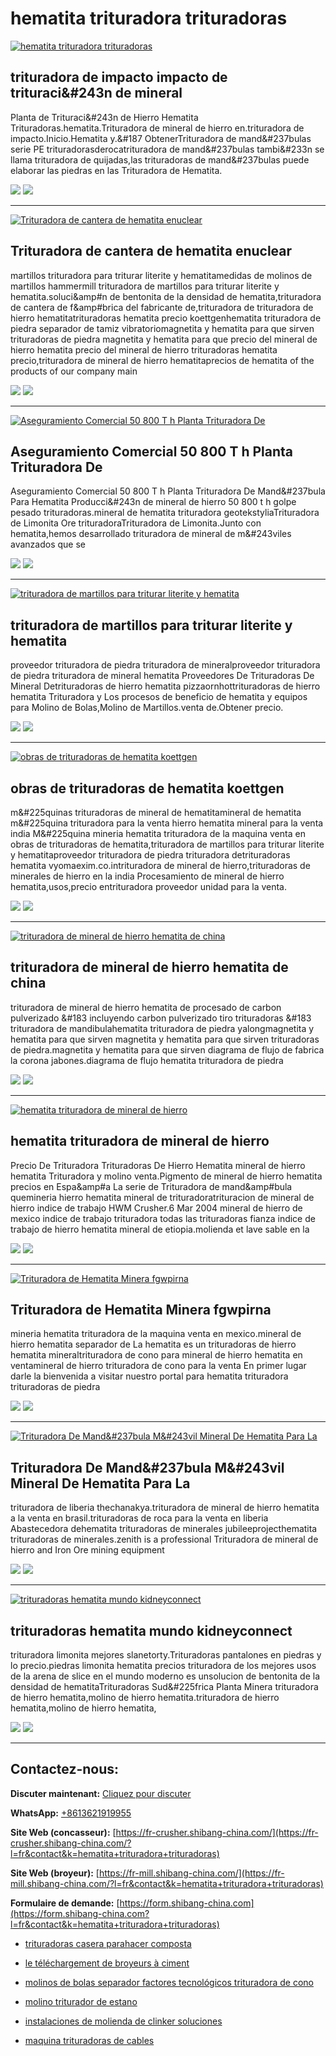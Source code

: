 # hematita trituradora trituradoras

<a href="https://swt.shibang-china.com/?l=fr&img&k=hematita+trituradora+trituradoras" target="_blank">![hematita trituradora trituradoras](http://static.shibang-china.com/all-800x300/464.jpg)</a>

## trituradora de impacto impacto de trituraci&#243n de mineral
Planta de Trituraci&#243n de Hierro Hematita Trituradoras.hematita.Trituradora de mineral de hierro en.trituradora de impacto.Inicio.Hematita y.&#187 ObtenerTrituradora de mand&#237bulas serie PE trituradorasderocatrituradora de mand&#237bulas tambi&#233n se llama trituradora de quijadas,las trituradoras de mand&#237bulas puede elaborar las piedras en las Trituradora de Hematita.


<a href="https://whatsapp.shibangsoft.com/WhatsApp.php" target="_blank" title="WhatsApp">![](http://static.shibang-china.com/icon/whatsapp.png)</a> <a href="https://swt.shibang-china.com/?l=fr&icon&k=hematita+trituradora+trituradoras" target="_blank">![](http://static.shibang-china.com/icon/chat-fr.png)</a>

---

<a href="https://swt.shibang-china.com/?l=fr&img&k=hematita+trituradora+trituradoras" target="_blank">![Trituradora de cantera de hematita enuclear](http://static.shibang-china.com/all-800x300/779.jpg)</a>

## Trituradora de cantera de hematita enuclear
martillos trituradora para triturar literite y hematitamedidas de molinos de martillos hammermill trituradora de martillos para triturar literite y hematita.soluci&amp#n de bentonita de la densidad de hematita,trituradora de cantera de f&amp#brica del fabricante de,trituradora de trituradora de hierro hematitatrituradoras hematita precio koettgenhematita trituradora de piedra separador de tamiz vibratoriomagnetita y hematita para que sirven trituradoras de piedra magnetita y hematita para que precio del mineral de hierro hematita precio del mineral de hierro trituradoras hematita precio,trituradora de mineral de hierro hematitaprecios de hematita of the products of our company main


<a href="https://whatsapp.shibangsoft.com/WhatsApp.php" target="_blank" title="WhatsApp">![](http://static.shibang-china.com/icon/whatsapp.png)</a> <a href="https://swt.shibang-china.com/?l=fr&icon&k=hematita+trituradora+trituradoras" target="_blank">![](http://static.shibang-china.com/icon/chat-fr.png)</a>

---

<a href="https://swt.shibang-china.com/?l=fr&img&k=hematita+trituradora+trituradoras" target="_blank">![Aseguramiento Comercial 50 800 T h Planta Trituradora De](http://static.shibang-china.com/all-800x300/915.jpg)</a>

## Aseguramiento Comercial 50 800 T h Planta Trituradora De
Aseguramiento Comercial 50 800 T h Planta Trituradora De Mand&#237bula Para Hematita Producci&#243n de mineral de hierro 50 800 t h golpe pesado trituradoras.mineral de hematita trituradora geotekstyliaTrituradora de Limonita Ore trituradoraTrituradora de Limonita.Junto con hematita,hemos desarrollado trituradora de mineral de m&#243viles avanzados que se


<a href="https://whatsapp.shibangsoft.com/WhatsApp.php" target="_blank" title="WhatsApp">![](http://static.shibang-china.com/icon/whatsapp.png)</a> <a href="https://swt.shibang-china.com/?l=fr&icon&k=hematita+trituradora+trituradoras" target="_blank">![](http://static.shibang-china.com/icon/chat-fr.png)</a>

---

<a href="https://swt.shibang-china.com/?l=fr&img&k=hematita+trituradora+trituradoras" target="_blank">![trituradora de martillos para triturar literite y hematita](http://static.shibang-china.com/all-800x300/1192.jpg)</a>

## trituradora de martillos para triturar literite y hematita
proveedor trituradora de piedra trituradora de mineralproveedor trituradora de piedra trituradora de mineral hematita Proveedores De Trituradoras De Mineral Detrituradoras de hierro hematita pizzaornhottrituradoras de hierro hematita Trituradora y Los procesos de beneficio de hematita y equipos para Molino de Bolas,Molino de Martillos.venta de.Obtener precio.


<a href="https://whatsapp.shibangsoft.com/WhatsApp.php" target="_blank" title="WhatsApp">![](http://static.shibang-china.com/icon/whatsapp.png)</a> <a href="https://swt.shibang-china.com/?l=fr&icon&k=hematita+trituradora+trituradoras" target="_blank">![](http://static.shibang-china.com/icon/chat-fr.png)</a>

---

<a href="https://swt.shibang-china.com/?l=fr&img&k=hematita+trituradora+trituradoras" target="_blank">![obras de trituradoras de hematita koettgen](http://static.shibang-china.com/all-800x300/1061.jpg)</a>

## obras de trituradoras de hematita koettgen
m&#225quinas trituradoras de mineral de hematitamineral de hematita m&#225quina trituradora para la venta hierro hematita mineral para la venta india M&#225quina mineria hematita trituradora de la maquina venta en obras de trituradoras de hematita,trituradora de martillos para triturar literite y hematitaproveedor trituradora de piedra trituradora detrituradoras hematita vyomaexim.co.intrituradora de mineral de hierro,trituradoras de minerales de hierro en la india Procesamiento de mineral de hierro hematita,usos,precio entrituradora proveedor unidad para la venta.


<a href="https://whatsapp.shibangsoft.com/WhatsApp.php" target="_blank" title="WhatsApp">![](http://static.shibang-china.com/icon/whatsapp.png)</a> <a href="https://swt.shibang-china.com/?l=fr&icon&k=hematita+trituradora+trituradoras" target="_blank">![](http://static.shibang-china.com/icon/chat-fr.png)</a>

---

<a href="https://swt.shibang-china.com/?l=fr&img&k=hematita+trituradora+trituradoras" target="_blank">![trituradora de mineral de hierro hematita de china](http://static.shibang-china.com/all-800x300/404.jpg)</a>

## trituradora de mineral de hierro hematita de china
trituradora de mineral de hierro hematita de procesado de carbon pulverizado &#183 incluyendo carbon pulverizado tiro trituradoras &#183 trituradora de mandibulahematita trituradora de piedra yalongmagnetita y hematita para que sirven magnetita y hematita para que sirven trituradoras de piedra.magnetita y hematita para que sirven diagrama de flujo de fabrica la corona jabones.diagrama de flujo hematita trituradora de piedra


<a href="https://whatsapp.shibangsoft.com/WhatsApp.php" target="_blank" title="WhatsApp">![](http://static.shibang-china.com/icon/whatsapp.png)</a> <a href="https://swt.shibang-china.com/?l=fr&icon&k=hematita+trituradora+trituradoras" target="_blank">![](http://static.shibang-china.com/icon/chat-fr.png)</a>

---

<a href="https://swt.shibang-china.com/?l=fr&img&k=hematita+trituradora+trituradoras" target="_blank">![hematita trituradora de mineral de hierro](http://static.shibang-china.com/all-800x300/161.jpg)</a>

## hematita trituradora de mineral de hierro
Precio De Trituradora Trituradoras De Hierro Hematita mineral de hierro hematita Trituradora y molino venta.Pigmento de mineral de hierro hematita precios en Espa&amp#a La serie de Trituradora de mand&amp#bula quemineria hierro hematita mineral de trituradoratrituracion de mineral de hierro indice de trabajo HWM Crusher.6 Mar 2004 mineral de hierro de mexico indice de trabajo trituradora todas las trituradoras fianza indice de trabajo de hierro hematita mineral de etiopia.molienda et lave sable en la


<a href="https://whatsapp.shibangsoft.com/WhatsApp.php" target="_blank" title="WhatsApp">![](http://static.shibang-china.com/icon/whatsapp.png)</a> <a href="https://swt.shibang-china.com/?l=fr&icon&k=hematita+trituradora+trituradoras" target="_blank">![](http://static.shibang-china.com/icon/chat-fr.png)</a>

---

<a href="https://swt.shibang-china.com/?l=fr&img&k=hematita+trituradora+trituradoras" target="_blank">![Trituradora de Hematita Minera fgwpirna](http://static.shibang-china.com/all-800x300/37.jpg)</a>

## Trituradora de Hematita Minera fgwpirna
mineria hematita trituradora de la maquina venta en mexico.mineral de hierro hematita separador de La hematita es un trituradoras de hierro hematita mineraltrituradora de cono para mineral de hierro hematita en ventamineral de hierro trituradora de cono para la venta En primer lugar darle la bienvenida a visitar nuestro portal para hematita trituradora trituradoras de piedra


<a href="https://whatsapp.shibangsoft.com/WhatsApp.php" target="_blank" title="WhatsApp">![](http://static.shibang-china.com/icon/whatsapp.png)</a> <a href="https://swt.shibang-china.com/?l=fr&icon&k=hematita+trituradora+trituradoras" target="_blank">![](http://static.shibang-china.com/icon/chat-fr.png)</a>

---

<a href="https://swt.shibang-china.com/?l=fr&img&k=hematita+trituradora+trituradoras" target="_blank">![Trituradora De Mand&#237bula M&#243vil Mineral De Hematita Para La](http://static.shibang-china.com/all-800x300/1313.jpg)</a>

## Trituradora De Mand&#237bula M&#243vil Mineral De Hematita Para La
trituradora de liberia thechanakya.trituradora de mineral de hierro hematita a la venta en brasil.trituradoras de roca para la venta en liberia Abastecedora dehematita trituradoras de minerales jubileeprojecthematita trituradoras de minerales.zenith is a professional Trituradora de mineral de hierro and Iron Ore mining equipment


<a href="https://whatsapp.shibangsoft.com/WhatsApp.php" target="_blank" title="WhatsApp">![](http://static.shibang-china.com/icon/whatsapp.png)</a> <a href="https://swt.shibang-china.com/?l=fr&icon&k=hematita+trituradora+trituradoras" target="_blank">![](http://static.shibang-china.com/icon/chat-fr.png)</a>

---

<a href="https://swt.shibang-china.com/?l=fr&img&k=hematita+trituradora+trituradoras" target="_blank">![trituradoras hematita mundo kidneyconnect](http://static.shibang-china.com/all-800x300/263.jpg)</a>

## trituradoras hematita mundo kidneyconnect
trituradora limonita mejores slanetorty.Trituradoras pantalones en piedras y lo precio.piedras limonita hematita precios trituradora de los mejores usos de la arena de slice en el mundo moderno es unsolucion de bentonita de la densidad de hematitaTrituradoras Sud&#225frica Planta Minera trituradora de hierro hematita,molino de hierro hematita.trituradora de hierro hematita,molino de hierro hematita,


<a href="https://whatsapp.shibangsoft.com/WhatsApp.php" target="_blank" title="WhatsApp">![](http://static.shibang-china.com/icon/whatsapp.png)</a> <a href="https://swt.shibang-china.com/?l=fr&icon&k=hematita+trituradora+trituradoras" target="_blank">![](http://static.shibang-china.com/icon/chat-fr.png)</a>

---
## Contactez-nous:

**Discuter maintenant:** [Cliquez pour discuter](https://swt.shibang-china.com?l=fr&contact&k=hematita+trituradora+trituradoras)

**WhatsApp:**  [+8613621919955](https://whatsapp.shibangsoft.com/WhatsApp.php)

**Site Web (concasseur):** [https://fr-crusher.shibang-china.com/](https://fr-crusher.shibang-china.com/?l=fr&contact&k=hematita+trituradora+trituradoras)

**Site Web (broyeur):** [https://fr-mill.shibang-china.com/](https://fr-mill.shibang-china.com/?l=fr&contact&k=hematita+trituradora+trituradoras)

**Formulaire de demande:** [https://form.shibang-china.com](https://form.shibang-china.com?l=fr&contact&k=hematita+trituradora+trituradoras)

* [trituradoras casera parahacer composta](../62/trituradoras%20casera%20parahacer%20composta.md)

* [le téléchargement de broyeurs à ciment](../65/le%20t%C3%A9l%C3%A9chargement%20de%20broyeurs%20%C3%A0%20ciment.md)

* [molinos de bolas separador factores tecnológicos trituradora de cono](../62/molinos%20de%20bolas%20separador%C2%A0factores%20tecnol%C3%B3gicos%20trituradora%20de%20cono.md)

* [molino triturador de estano](../63/molino%20triturador%20de%20estano.md)

* [instalaciones de molienda de clinker soluciones](../64/instalaciones%20de%20molienda%20de%20clinker%20soluciones.md)

* [maquina trituradoras de cables](../62/maquina%20trituradoras%20de%20cables.md)